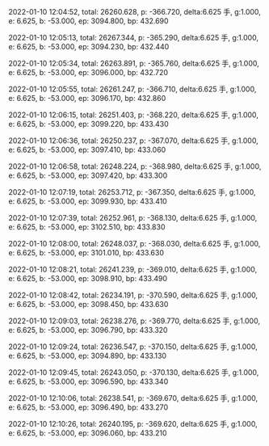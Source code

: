 2022-01-10 12:04:52, total: 26260.628, p: -366.720, delta:6.625 手, g:1.000, e: 6.625, b: -53.000, ep: 3094.800, bp: 432.690

2022-01-10 12:05:13, total: 26267.344, p: -365.290, delta:6.625 手, g:1.000, e: 6.625, b: -53.000, ep: 3094.230, bp: 432.440

2022-01-10 12:05:34, total: 26263.891, p: -365.760, delta:6.625 手, g:1.000, e: 6.625, b: -53.000, ep: 3096.000, bp: 432.720

2022-01-10 12:05:55, total: 26261.247, p: -366.710, delta:6.625 手, g:1.000, e: 6.625, b: -53.000, ep: 3096.170, bp: 432.860

2022-01-10 12:06:15, total: 26251.403, p: -368.220, delta:6.625 手, g:1.000, e: 6.625, b: -53.000, ep: 3099.220, bp: 433.430

2022-01-10 12:06:36, total: 26250.237, p: -367.070, delta:6.625 手, g:1.000, e: 6.625, b: -53.000, ep: 3097.410, bp: 433.060

2022-01-10 12:06:58, total: 26248.224, p: -368.980, delta:6.625 手, g:1.000, e: 6.625, b: -53.000, ep: 3097.420, bp: 433.300

2022-01-10 12:07:19, total: 26253.712, p: -367.350, delta:6.625 手, g:1.000, e: 6.625, b: -53.000, ep: 3099.930, bp: 433.410

2022-01-10 12:07:39, total: 26252.961, p: -368.130, delta:6.625 手, g:1.000, e: 6.625, b: -53.000, ep: 3102.510, bp: 433.830

2022-01-10 12:08:00, total: 26248.037, p: -368.030, delta:6.625 手, g:1.000, e: 6.625, b: -53.000, ep: 3101.010, bp: 433.630

2022-01-10 12:08:21, total: 26241.239, p: -369.010, delta:6.625 手, g:1.000, e: 6.625, b: -53.000, ep: 3098.910, bp: 433.490

2022-01-10 12:08:42, total: 26234.191, p: -370.590, delta:6.625 手, g:1.000, e: 6.625, b: -53.000, ep: 3098.450, bp: 433.630

2022-01-10 12:09:03, total: 26238.276, p: -369.770, delta:6.625 手, g:1.000, e: 6.625, b: -53.000, ep: 3096.790, bp: 433.320

2022-01-10 12:09:24, total: 26236.547, p: -370.150, delta:6.625 手, g:1.000, e: 6.625, b: -53.000, ep: 3094.890, bp: 433.130

2022-01-10 12:09:45, total: 26243.050, p: -370.130, delta:6.625 手, g:1.000, e: 6.625, b: -53.000, ep: 3096.590, bp: 433.340

2022-01-10 12:10:06, total: 26238.541, p: -369.670, delta:6.625 手, g:1.000, e: 6.625, b: -53.000, ep: 3096.490, bp: 433.270

2022-01-10 12:10:26, total: 26240.195, p: -369.620, delta:6.625 手, g:1.000, e: 6.625, b: -53.000, ep: 3096.060, bp: 433.210